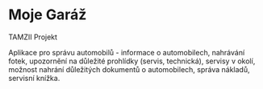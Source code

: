# Moje Garáž

TAMZII Projekt

Aplikace pro správu automobilů - informace o automobilech, nahrávání fotek, upozornění na důležité prohlídky (servis, technická), servisy v okolí, možnost nahrání důležitých dokumentů o automobilech, správa nákladů, servisní knížka.
